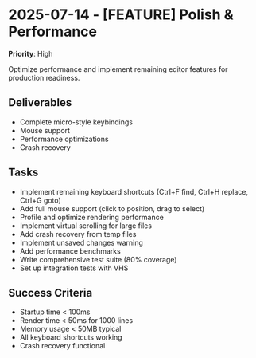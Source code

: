 # 2025-07-14 - [FEATURE] Polish & Performance
**Priority**: High

Optimize performance and implement remaining editor features for production readiness.

## Deliverables
- Complete micro-style keybindings
- Mouse support
- Performance optimizations
- Crash recovery

## Tasks
- Implement remaining keyboard shortcuts (Ctrl+F find, Ctrl+H replace, Ctrl+G goto)
- Add full mouse support (click to position, drag to select)
- Profile and optimize rendering performance
- Implement virtual scrolling for large files
- Add crash recovery from temp files
- Implement unsaved changes warning
- Add performance benchmarks
- Write comprehensive test suite (80% coverage)
- Set up integration tests with VHS

## Success Criteria
- Startup time < 100ms
- Render time < 50ms for 1000 lines  
- Memory usage < 50MB typical
- All keyboard shortcuts working
- Crash recovery functional